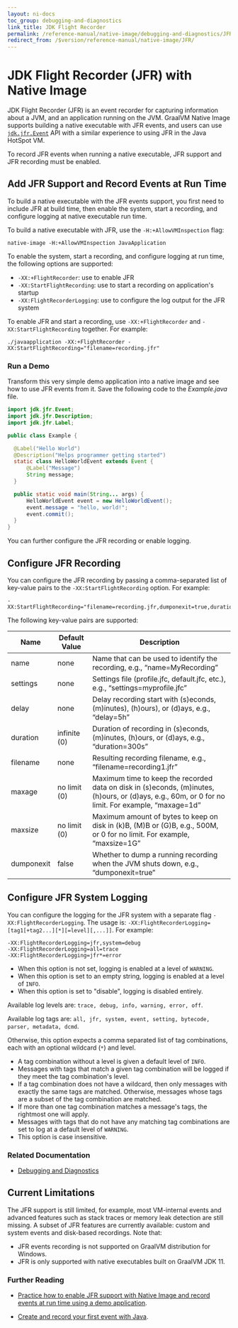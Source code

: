 ```yaml
---
layout: ni-docs
toc_group: debugging-and-diagnostics
link_title: JDK Flight Recorder
permalink: /reference-manual/native-image/debugging-and-diagnostics/JFR/
redirect_from: /$version/reference-manual/native-image/JFR/
---
```


# JDK Flight Recorder (JFR) with Native Image

JDK Flight Recorder (JFR) is an event recorder for capturing information about a JVM, and an application running on the JVM. 
GraalVM Native Image supports building a native executable with JFR events, and users can use [`jdk.jfr.Event`](https://docs.oracle.com/en/java/javase/11/docs/api/jdk.jfr/jdk/jfr/Event.html) API with a similar experience to using JFR in the Java HotSpot VM.

To record JFR events when running a native executable, JFR support and JFR recording must be enabled. 

## Add JFR Support and Record Events at Run Time

To build a native executable with the JFR events support, you first need to include JFR at build time, then enable the system, start a recording, and configure logging at native executable run time.

To build a native executable with JFR, use the `-H:+AllowVMInspection` flag:
```shell
native-image -H:+AllowVMInspection JavaApplication
```
To enable the system, start a recording, and configure logging at run time, the following options are supported:

* `-XX:+FlightRecorder`: use to enable JFR
* `-XX:StartFlightRecording`: use to start a recording on application's startup
* `-XX:FlightRecorderLogging`: use to configure the log output for the JFR system

To enable JFR and start a recording, use `-XX:+FlightRecorder` and `-XX:StartFlightRecording` together. 
For example:
```shell
./javaapplication -XX:+FlightRecorder -XX:StartFlightRecording="filename=recording.jfr"
```

### Run a Demo

Transform this very simple demo application into a native image and see how to use JFR events from it.
Save the following code to the _Example.java_ file.

```java
import jdk.jfr.Event;
import jdk.jfr.Description;
import jdk.jfr.Label;

public class Example {

  @Label("Hello World")
  @Description("Helps programmer getting started")
  static class HelloWorldEvent extends Event {
      @Label("Message")
      String message;
  }

  public static void main(String... args) {
      HelloWorldEvent event = new HelloWorldEvent();
      event.message = "hello, world!";
      event.commit();
  }
}
```

You can further configure the JFR recording or enable logging.

## Configure JFR Recording

You can configure the JFR recording by passing a comma-separated list of key-value pairs to the `-XX:StartFlightRecording` option.
For example:
```shell
-XX:StartFlightRecording="filename=recording.jfr,dumponexit=true,duration=10s"
```

The following key-value pairs are supported:

| Name       | Default Value | Description                                                                                                                                        |
|------------|---------------|----------------------------------------------------------------------------------------------------------------------------------------------------|
| name       | none          | Name that can be used to identify the recording, e.g., “name=MyRecording”                                                                          |
| settings   | none          | Settings file (profile.jfc, default.jfc, etc.), e.g., “settings=myprofile.jfc”                                                                     |
| delay      | none          | Delay recording start with (s)econds, (m)inutes), (h)ours), or (d)ays, e.g., “delay=5h”                                                            |
| duration   | infinite (0)  | Duration of recording in (s)econds, (m)inutes, (h)ours, or (d)ays, e.g., “duration=300s”                                                           |
| filename   | none          | Resulting recording filename, e.g., “filename=recording1.jfr”                                                                                      |
| maxage     | no limit (0)  | Maximum time to keep the recorded data on disk in (s)econds, (m)inutes, (h)ours, or (d)ays, e.g., 60m, or 0 for no limit. For example, “maxage=1d” |
| maxsize    | no limit (0)  | Maximum amount of bytes to keep on disk in (k)B, (M)B or (G)B, e.g., 500M, or 0 for no limit. For example, “maxsize=1G”                            |
| dumponexit | false         | Whether to dump a running recording when the JVM shuts down, e.g., “dumponexit=true”                                                               |

## Configure JFR System Logging

You can configure the logging for the JFR system with a separate flag `-XX:FlightRecorderLogging`. 
The usage is: `-XX:FlightRecorderLogging=[tag1[+tag2...][*][=level][,...]]`. 
For example:
```shell
-XX:FlightRecorderLogging=jfr,system=debug
-XX:FlightRecorderLogging=all=trace
-XX:FlightRecorderLogging=jfr*=error
```

* When this option is not set, logging is enabled at a level of `WARNING`.
* When this option is set to an empty string, logging is enabled at a level of `INFO`.
* When this option is set to "disable", logging is disabled entirely.

Available log levels are: `trace, debug, info, warning, error, off`.

Available log tags are: `all, jfr, system, event, setting, bytecode, parser, metadata, dcmd`.

Otherwise, this option expects a comma separated list of tag combinations, each with an optional wildcard (`*`) and level.

* A tag combination without a level is given a default level of `INFO`.
* Messages with tags that match a given tag combination will be logged if they meet the tag combination's level.
* If a tag combination does not have a wildcard, then only messages with exactly the same tags are matched. Otherwise, messages whose tags are a subset of the tag combination are matched.
* If more than one tag combination matches a message's tags, the rightmost one will apply.
* Messages with tags that do not have any matching tag combinations are set to log at a default level of `WARNING`.
* This option is case insensitive.

### Related Documentation

- [Debugging and Diagnostics](DebuggingAndDiagnostics.md)

## Current Limitations

The JFR support is still limited, for example, most VM-internal events and advanced features such as stack traces or memory leak detection are still missing. A subset of JFR features are currently available: custom and system events and disk-based recordings.
Note that: 
- JFR events recording is not supported on GraalVM distribution for Windows. 
- JFR is only supported with native executables built on GraalVM JDK 11.

### Further Reading

- [Practice how to enable JFR support with Native Image and record events at run time using a demo application](/guides/build-and-run-native-executable-with-jfr.md).

- [Create and record your first event with Java](https://docs.oracle.com/en/java/javase/17/jfapi/creating-and-recording-your-first-event.html).
